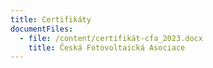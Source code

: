 ```yaml
---
title: Certifikáty
documentFiles:
  - file: /content/certifikát-cfa_2023.docx
    title: Česká Fotovoltaická Asociace
---
```

